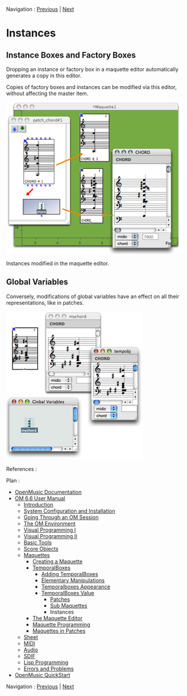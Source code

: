 Navigation : [Previous](MaquetteValue "page précédente\(Sub
Maquettes\)") | [Next](Editor "Next\(The Maquette
Editor\)")


# Instances

## Instance Boxes and Factory Boxes

Dropping an instance or factory box in a maquette editor automatically
generates a copy in this editor.

Copies of factory boxes and instances can be modified via this editor, without
affecting the master item.

![Instances modified in the maquette editor.](../res/modfisinstance.png)

Instances modified in the maquette editor.

## Global Variables

Conversely, modifications of global variables have an effect on all their
representations, like in patches.

![](../res/modifglob1.png)

References :

Plan :

  * [OpenMusic Documentation](OM-Documentation)
  * [OM 6.6 User Manual](OM-User-Manual)
    * [Introduction](00-Sommaire)
    * [System Configuration and Installation](Installation)
    * [Going Through an OM Session](Goingthrough)
    * [The OM Environment](Environment)
    * [Visual Programming I](BasicVisualProgramming)
    * [Visual Programming II](AdvancedVisualProgramming)
    * [Basic Tools](BasicObjects)
    * [Score Objects](ScoreObjects)
    * [Maquettes](Maquettes)
      * [Creating a Maquette](Maquette)
      * [TemporalBoxes](TemporalBoxes)
        * [Adding TemporalBoxes](AddingTempbox)
        * [Elementary Manipulations](elementary)
        * [Temporalboxes Appearance](Appearance)
        * [TemporalBoxes Value](TempValues)
          * [Patches](PatchValue)
          * [Sub Maquettes](MaquetteValue)
          * Instances
      * [The Maquette Editor](Editor)
      * [Maquette Programming](Programming%20Maquette)
      * [Maquettes in Patches](Maquettes%20in%20Patches)
    * [Sheet](Sheet)
    * [MIDI](MIDI)
    * [Audio](Audio)
    * [SDIF](SDIF)
    * [Lisp Programming](Lisp)
    * [Errors and Problems](errors)
  * [OpenMusic QuickStart](QuickStart-Chapters)

Navigation : [Previous](MaquetteValue "page précédente\(Sub
Maquettes\)") | [Next](Editor "Next\(The Maquette
Editor\)")

